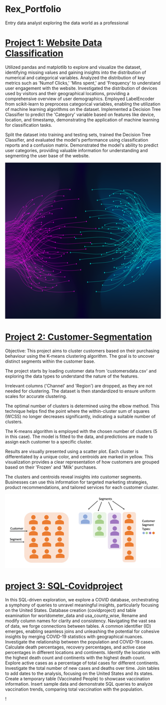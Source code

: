 # Rex_Portfolio
Entry data analyst exploring the data world as a professional

# [Project 1: Website Data Classification](https://github.com/LIONKINGGU/Classification-website)
Utilized pandas and matplotlib to explore and visualize the dataset, identifying missing values and gaining insights into the distribution of numerical and categorical variables.
Analyzed the distribution of key metrics such as 'Numof Clicks,' 'Mins spent,' and 'Frequency' to understand user engagement with the website.
Investigated the distribution of devices used by visitors and their geographical locations, providing a comprehensive overview of user demographics.
Employed LabelEncoder from scikit-learn to preprocess categorical variables, enabling the utilization of machine learning algorithms on the dataset.
Implemented a Decision Tree Classifier to predict the 'Category' variable based on features like device, location, and timestamp, demonstrating the application of machine learning for classification tasks.

Split the dataset into training and testing sets, trained the Decision Tree Classifier, and evaluated the model's performance using classification reports and a confusion matrix.
Demonstrated the model's ability to predict user categories, providing valuable information for understanding and segmenting the user base of the website.

![](/Image/website%20classification%20image.png)

# [Project 2: Customer-Segmentation](https://github.com/LIONKINGGU/Customer-Segmentation)
Objective:
This project aims to cluster customers based on their purchasing behaviour using the K-means clustering algorithm. The goal is to uncover distinct segments within the customer base.

The project starts by loading customer data from 'customersdata.csv' and exploring the data types to understand the nature of the features.

Irrelevant columns ('Channel' and 'Region') are dropped, as they are not needed for clustering. The dataset is then standardized to ensure uniform scales for accurate clustering.

The optimal number of clusters is determined using the elbow method. This technique helps find the point where the within-cluster sum of squares (WCSS) no longer decreases significantly, indicating a suitable number of clusters.

The K-means algorithm is employed with the chosen number of clusters (5 in this case). The model is fitted to the data, and predictions are made to assign each customer to a specific cluster.

Results are visually presented using a scatter plot. Each cluster is differentiated by a unique color, and centroids are marked in yellow. This visualization provides a clear representation of how customers are grouped based on their 'Frozen' and 'Milk' purchases.

The clusters and centroids reveal insights into customer segments. Businesses can use this information for targeted marketing strategies, product recommendations, and tailored services for each customer cluster.

![](/Image/Customer%20Segmentation%20Images.png)


# [project 3: SQL-Covidproject](https://github.com/LIONKINGGU/SQLCovidproject)
In this SQL-driven exploration, we explore a COVID database, orchestrating a symphony of queries to unravel meaningful insights, particularly focusing on the United States. Database creation (covidproject) and table examination for worldometer_data and usa_county_wise, Rename and modify column names for clarity and consistency. Navigating the vast sea of data, we forge connections between tables. A common identifier (ID) emerges, enabling seamless joins and unleashing the potential for cohesive insights by merging COVID-19 statistics with geographical nuances. Investigate the relationship between the population and COVID-19 cases. Calculate death percentages, recovery percentages, and active case percentages in different locations and continents. Identify the locations with the highest death count and continents with the highest death count. Explore active cases as a percentage of total cases for different continents. Investigate the total number of new cases and deaths over time. Join tables to add dates to the analysis, focusing on the United States and its states. Create a temporary table (Vaccinated People) to showcase vaccination information. Insert sample data and demonstrate SQL queries to analyze vaccination trends, comparing total vaccination with the population.

! [](/Image/COVID%2019%20PROJECT.png)
